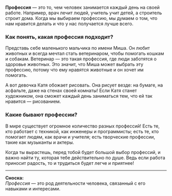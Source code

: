 **Профессия** — это то, чем человек занимается каждый день на своей работе. Например, врач лечит людей, учитель учит детей, а строитель строит дома. Когда мы выбираем профессию, мы думаем о том, что нам нравится делать и что у нас получается лучше всего.

### Как понять, какая профессия подходит?

Представь себе маленького мальчика по имени Миша. Он любит животных и всегда мечтал стать ветеринаром, чтобы помогать кошкам и собакам. Ветеринар — это такая профессия, где люди заботятся о здоровье животных. Это значит, что Миша может выбрать эту профессию, потому что ему нравятся животные и он хочет им помогать.

А вот девочка Катя обожает рисовать. Она рисует везде: на бумаге, на асфальте, даже на стенах своей комнаты! Если Катя станет художником, она сможет каждый день заниматься тем, что ей так нравится — рисованием.

### Какие бывают профессии?

В мире существует огромное количество разных профессий! Есть те, кто работает с техникой, как инженеры и программисты; есть те, кто помогает людям, как врачи и учителя; есть творческие профессии, такие как музыканты и актеры.

Когда ты вырастешь, перед тобой будет большой выбор профессий, и важно найти ту, которая тебе действительно по душе. Ведь если работа приносит радость, то и трудиться будет легче и приятнее!

---

**Сноска:**  
*Профессия* — это род деятельности человека, связанный с его навыками и интересами.